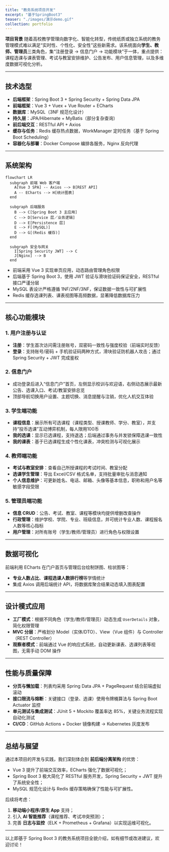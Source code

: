 ```yaml
---
title: "教务系统项目开发"
excerpt: "基于SpringBoot3"
teaser: "./images/演示demo.gif"
collection: portfolio
---
```




**项目背景**
 随着高校教学管理向数字化、智能化转型，传统纸质或独立系统的教务管理模式难以满足“实时性、个性化、安全性”这些新需求。该系统面向**学生、教师、管理员**三类角色，集“注册登录 → 信息门户 → 功能模块”于一体，重点提供：课程选课与课表管理、考试与教室安排维护、公告发布、用户信息管理，以及多维度数据可视化分析。

------

## 技术选型

- **后端框架**：Spring Boot 3 + Spring Security + Spring Data JPA
- **前端框架**：Vue 3 + Vuex + Vue Router + ECharts
- **数据库**：MySQL（3NF 规范化设计）
- **持久层**：JPA/Hibernate + MyBatis（部分复杂查询）
- **前后端交互**：RESTful API + Axios
- **缓存与任务**：Redis 缓存热点数据，WorkManager 定时任务（基于 Spring Boot Scheduling）
- **容器化与部署**：Docker Compose 编排各服务，Nginx 反向代理

------

## 系统架构

```mermaid
flowchart LR
  subgraph 前端 Web 客户端
    A[Vue 3 SPA] -- Axios --> B[REST API]
    A -- ECharts --> H[统计图表]
  end

  subgraph 后端服务
    B --> C[Spring Boot 3 主应用]
    C --> D[Service 层／业务逻辑]
    D --> E[Persistence 层]
    E --> F[(MySQL)]
    D --> G[(Redis 缓存)]
  end

  subgraph 安全与网关
    I[Spring Security JWT] --> C
    J[Nginx] --> B
  end
```

- 前端采用 Vue 3 实现单页应用，动态路由管理角色权限
- 后端基于 Spring Boot 3，使用 JWT 验证与滑块验证码保证安全，RESTful 接口严谨分层
- MySQL 表设计严格遵循 1NF/2NF/3NF，保证数据一致性与可扩展性 
- Redis 缓存选课列表、课表视图等高频数据，显著降低数据库压力

------

## 核心功能模块

### 1. 用户注册与认证

- **注册**：学生首次访问需注册账号，双密码一致性与强度校验（前端实时反馈）
- **登录**：支持账号/密码 + 手机验证码两种方式，滑块验证防机器人攻击；通过 Spring Security + JWT 完成鉴权 

### 2. 信息门户

- 成功登录后进入“信息门户”首页，左侧显示校训与欢迎语，右侧动态展示最新公告、选课入口、考试/教室安排总览 
- 顶部导航切换用户设置、主题切换、消息提醒与注销，优化人机交互体验

### 3. 学生端功能

- **课程信息**：展示所有可选课程（课程类型、授课教师、学分、教室），并支持“投币选课”互动博弈机制，每人限用100币 
- **我的选课**：显示已选课程，支持退选；后端通过事务与并发锁保障选课一致性
- **我的课表**：基于已选课程生成个性化课表，冲突检测与可视化展示

### 4. 教师端功能

- **考试与教室安排**：查看自己所授课程的考试时间、教室分配
- **选课学生管理**：导出 Excel/CSV 格式名单，支持批量审批与消息通知
- **个人信息维护**：可更新姓名、电话、邮箱、头像等基本信息，职称和用户名等敏感字段受限

### 5. 管理员端功能

- **信息 CRUD**：公告、考试、教室、课程等模块均提供增删改查操作
- **行政管理**：维护学校、学院、专业、班级信息，并可统计专业人数、课程报名人数等核心指标 
- **用户管理**：对所有账号（学生/教师/管理员）进行角色与权限设置

------

## 数据可视化

前端利用 ECharts 在门户首页与管理后台绘制饼图、柱状图等：

- **专业人数占比**、**课程选课人数排行榜**等学情统计
- 集成 Axios 调用后端统计 API，将数据库聚合结果动态填入图表配置 

------

## 设计模式应用

- **工厂模式**：根据不同角色（学生/教师/管理员）动态生成 `UserDetails` 对象，简化权限管理 
- **MVC 分层**：严格划分 Model（实体/DTO）、View（Vue 组件）与 Controller（REST Controller） 
- **观察者模式**：前端通过 Vue 的响应式系统，自动更新课表、选课列表等视图，无需手动 DOM 操作

------

## 性能与质量保障

- **分页与懒加载**：列表均采用 Spring Data JPA + PageRequest 结合前端虚拟滚动
- **接口限流与熔断**：关键接口（登录、选课）使用令牌桶算法与 Spring Boot Actuator 监控
- **单元测试与集成测试**：JUnit 5 + Mockito 覆盖率达 85%，关键业务流程实现自动化测试
- **CI/CD**：GitHub Actions + Docker 镜像构建 → Kubernetes 灰度发布

------

## 总结与展望

通过本项目的开发与实践，我们深刻体会到 **前后端分离架构** 的优势：

- Vue 3 提升了前端交互效率，ECharts 强化了数据可视化；
- Spring Boot 3 极大简化了 RESTful 服务开发，Spring Security + JWT 提升了系统安全性；
- MySQL 规范化设计与 Redis 缓存策略确保了性能与可扩展性。

后续将考虑：

1. **移动端小程序/原生 App** 支持；
2. 引入 **AI 智能推荐**（课程推荐、考试冲突预测）；
3. 完善 **日志与监控**（ELK + Prometheus + Grafana）以实现运维可视化。

------

以上即基于 Spring Boot 3 的教务系统项目全貌介绍，如有细节或改进建议，欢迎讨论！